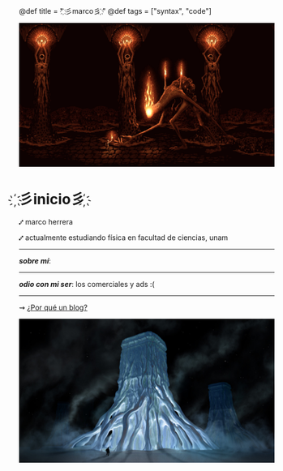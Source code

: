 @def title = " ҉彡marco彡 ҉"
@def tags = ["syntax", "code"]




![ini](/assets/klimt.jpg)


# **҉彡inicio彡 ҉** 

⑇ marco herrera

⑇ actualmente estudiando física en facultad de ciencias, unam


---
**_sobre mí_**: 

---
_**odio con mi ser**_: los comerciales y ads :(


---


⇝ [¿Por qué un blog?](/Otro/pblog/)

![fin](/assets/2.jpg)